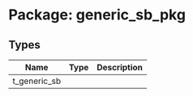 # Package: generic_sb_pkg
## Types
| Name         | Type | Description |
| ------------ | ---- | ----------- |
| t_generic_sb |      |             |
